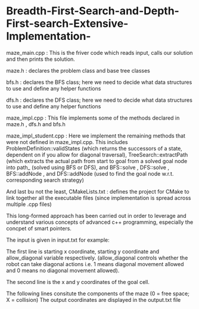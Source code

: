 # Breadth-First-Search-and-Depth-First-search-Extensive-Implementation-

maze_main.cpp : This is the friver code which reads input, calls our solution and then prints the solution.

maze.h : declares the problem class and base tree classes

bfs.h : declares the BFS class;  here we need to decide what data structures to use and define any helper functions

dfs.h : declares the DFS class; here we need to decide what data structures to use and define any helper functions

maze_impl.cpp : This file implements some of the methods declared in maze.h , dfs.h and bfs.h

maze_impl_student.cpp : Here we implement the remaining methods that were not defined in maze_impl.cpp. This includes
    ProblemDefinition::validStates (which returns the successors of a state, dependent on if you allow for diagonal traversal),
    TreeSearch::extractPath (which extracts the actual path from start to goal from a solved goal node into path_ (solved using BFS or DFS), and
    BFS::solve , DFS::solve , BFS::addNode , and DFS::addNode (used to find the goal node w.r.t. corresponding search strategy)

And last bu not the least,
CMakeLists.txt : defines the project for CMake to link together all the executable files (since implementation is spread across multiple .cpp files)

This long-formed approach has been carried out in order to leverage and understand various concepts of advanced c++ programming, especially the concpet of smart pointers.

The input is given in input.txt for example:

The first line is starting x coordinate, starting y coordinate and allow_diagonal variable respectively. (allow_diagonal controls whether
the robot can take diagonal actions i.e. 1 means diagonal movement allowed and 0 means no diagonal movement allowed).

The second line is the x and y coordinates of the goal cell.

The following lines consitute the components of the maze (0 = free space; X = collision)
The output coordinates are displayed in the output.txt file
